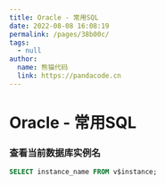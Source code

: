 ```yaml
---
title: Oracle - 常用SQL
date: 2022-08-08 16:08:19
permalink: /pages/38b00c/
tags: 
  - null
author: 
  name: 熊猫代码
  link: https://pandacode.cn
---
```


# Oracle - 常用SQL

### 查看当前数据库实例名

```sql
SELECT instance_name FROM v$instance;
```

